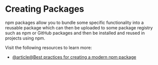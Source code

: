 # Creating Packages

npm packages allow you to bundle some specific functionality into a reusable package which can then be uploaded to some package registry such as npm or GitHub packages and then be installed and reused in projects using npm.

Visit the following resources to learn more:

- [@article@Best practices for creating a modern npm package](https://snyk.io/blog/best-practices-create-modern-npm-package/)
